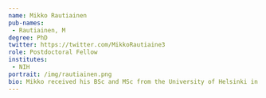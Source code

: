 ```yaml
---
name: Mikko Rautiainen
pub-names:
 - Rautiainen, M
degree: PhD
twitter: https://twitter.com/MikkoRautiaine3
role: Postdoctoral Fellow
institutes:
 - NIH
portrait: /img/rautiainen.png
bio: Mikko received his BSc and MSc from the University of Helsinki in computer science. He completed his PhD at the Max Planck Institute for Computer Science supervised by Tobias Marschall. His research focuses on pangenomics, graph based methods and genome assembly.
---
```

